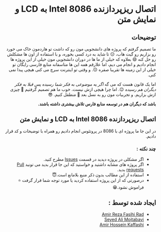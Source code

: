<div dir="rtl">

# اتصال ریزپردازنده Intel 8086 به LCD و نمایش متن

## توضیحات

ما تصمیم گرفتم که پروژه های دانشجویی مون رو که داشت تو هاردمون خاک می خورد رو بزاریم رو گیت هاب، :expressionless: تا شاید به درد کسی بخوره، و با استفاده از اون ها مشکلش رو حل کنه :smile: بعلاوه که خیلی از ما ها در دوران دانشجویی مون خیلی از این پروژه ها انجام دادیم و انجام می دیم، اما علارقم همه این ها متاسفانه منابع فارسی رایگان تو خیلی از این زمینه ها تقریبا صفره :pensive:. و وقتی تو اینترنت سرچ می کنی هیچی پیدا نمی کنی.
  
اما یک قانون هست که می گه *اگر یه موضوعی به فکر شما رسیده پس قبلا به فکر دیگران هم رسیده* :wink:. اما چرا هیچی ازش نیست. خوب ما هم تصمیم گرفتیم :muscle: چیزی ازش بزاریم. و تجربیات مون رو به نسل بعد :baby: منطقل کنیم. :sunglasses:

**باشد که دیگران هم در توسعه منابع فارس تلاش بیشتری داشته باشند.**

  ## اتصال ریزپردازنده Intel 8086 به LCD و نمایش متن
  در این جا ما پروژه ای با 8086 در پروتئوس انجام دادیم رو همراه با توضیحات و کد قرار دادیم.
  
  ### چند نکته :
  * اگر مشکلی در پروژه دیدید در قسمت [Issues](https://github.com/Fasihi-Rad/intel_8086_and_LCD/issues) مطرح کنید.
  * اگر پروژه های مشابه داشتید و خواستید که این جا قرار بدید می تونید [Pull requests](https://github.com/Fasihi-Rad/intel_8086_and_LCD/pulls) بدید.
  * استفاده از این مطالب بدون ذکر منبع بلامانع است.:innocent:
  * درصورتی که از این پروژه استفاده کردید یا مورد توجه شما قرار گرفت :star: فراموش نشود.:grin:
  
  ## ایجاد شده توسط :
  * [Amir Reza Fasihi Rad](https://github.com/Fasihi-Rad)
  * [Seyed Ali Mojtabavi](https://github.com/mojtabavi)
  * [Amir Hossein Kaffashi](https://github.com/amir203k)
  
</div>

